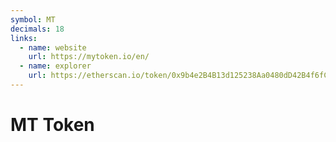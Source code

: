```yaml
---
symbol: MT
decimals: 18
links:
  - name: website
    url: https://mytoken.io/en/
  - name: explorer
    url: https://etherscan.io/token/0x9b4e2B4B13d125238Aa0480dD42B4f6fC71b37CC
---
```


# MT Token
